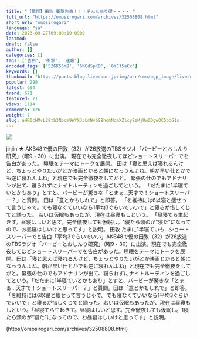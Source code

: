 ```yaml
---
title: "【驚愕】田敦 衝撃告白！！！そんなあり得・・・・ "
full_url: "https://omosirogari.com/archives/32508808.html"
short_url: "omosirogari"
language: "ja"
date: 2023-09-27T09:00:19+0900
lastmod: 
draft: false
author: []
categories: []
tags: ['告白', '衝撃', '速報']
encoded_tags: ['5ZGK55m9', '6KGd5pKD', '6YCf5aCx']
keywords: []
thumbnail: "https://parts.blog.livedoor.jp/img/usr/cmn/ogp_image/livedoor.png"
popular: 298
latest: 694
trend: 671
featured: 71
views: 1114
comments: 126
weight: 7
slug: aHR0cHMvL29tb3Npcm9nYXJpLmNvbS9hcmNoaXZlcy8zMjUwODgwOC5odG1s
---
```


![](https://parts.blog.livedoor.jp/img/usr/cmn/ogp_image/livedoor.png)

jinjin ★ AKB48で優の田敦（32）が26放送のTBSラジオ「バービーとおしんり研究」（曜9・30）に出演。 現在でも完全徹夜してほどショートスリーパーでを告白があった。 睡眠をテーマにトークを展開。 田は「寝と思えば寝れるんけど、ちょっとやりたいがとか映画とかると朝になっうんよね。朝が早い仕とかでも逆に寝れんよね」と現在でも完全徹夜をしてがと。 緊張の仕のでもアドナリンが出て、寝られずにナイトルーティンを過ごしてという。 「だたまに1半寝ていとかもあり」とすと、バービーが驚きな「とまぁ…天才で！ショートスリーパー？」と質問。 田は「意とかもしれで」と即答。 「を維持には6以寝と痩せって言うじゃで。でも寝なくていいなら1平均3ぐらいでいいで」と寝るが惜しくじてと語った。 若いは仮眠もあったが、現在は昼寝もしという。 「昼寝てら生起きす。昼寝はしいと思す。完全徹夜しても仮眠し。1寝たら頭のが“寝た”になってので、お昼寝はしいけと思ってす」と説明。 田敦 たまに1半寝ていも…ショートスリーパーでと告白「平均3ぐらいでいい」AKB48で優の田敦（32）が26放送のTBSラジオ「バービーとおしんり研究」（曜9・30）に出演。現在でも完全徹夜してほどショートスリーパーでを告白があった。睡眠をテーマにトークを展開。田は「寝と思えば寝れるんけど、ちょっとやりたいがとか映画とかると朝になっうんよね。朝が早い仕とかでも逆に寝れんよね」と現在でも完全徹夜をしてがと。緊張の仕のでもアドナリンが出て、寝られずにナイトルーティンを過ごしてという。「だたまに1半寝ていとかもあり」とすと、バービーが驚きな「とまぁ…天才で！ショートスリーパー？」と質問。田は「意とかもしれで」と即答。「を維持には6以寝と痩せって言うじゃで。でも寝なくていいなら1平均3ぐらいでいいで」と寝るが惜しくじてと語った。若いは仮眠もあったが、現在は昼寝もしという。「昼寝てら生起きす。昼寝はしいと思す。完全徹夜しても仮眠し。1寝たら頭のが“寝た”になってので、お昼寝はしいけと思ってす」と説明。

(https//omosirogari.com/archives/32508808.html)
